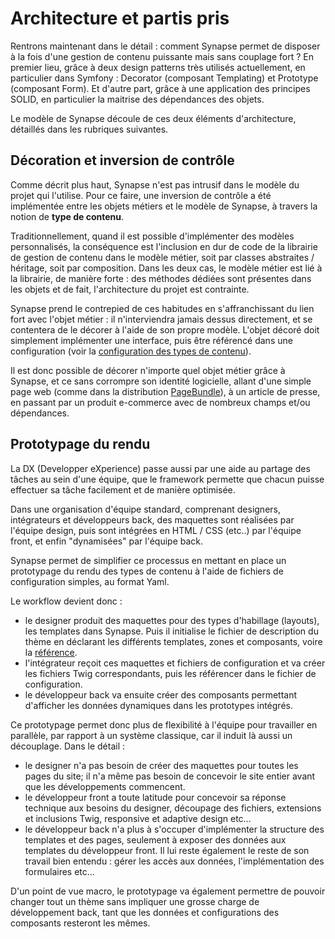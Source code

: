 # Architecture et partis pris

Rentrons maintenant dans le détail : comment Synapse permet de disposer à la fois d'une gestion de contenu puissante mais sans couplage fort ?
En premier lieu, grâce à deux design patterns très utilisés actuellement, en particulier dans Symfony : Decorator (composant Templating) et Prototype (composant Form).
Et d'autre part, grâce à une application des principes SOLID, en particulier la maitrise des dépendances des objets.

Le modèle de Synapse découle de ces deux éléments d'architecture, détaillés dans les rubriques suivantes.

## Décoration et inversion de contrôle

Comme décrit plus haut, Synapse n'est pas intrusif dans le modèle du projet qui l'utilise.
Pour ce faire, une inversion de contrôle a été implémentée entre les objets métiers et le modèle de Synapse, à travers la notion de __type de contenu__.

Traditionnellement, quand il est possible d'implémenter des modèles personnalisés, la conséquence est l'inclusion en dur de code de la librairie de gestion de contenu dans le modèle métier, soit par classes abstraites / héritage, soit par composition. Dans les deux cas, le modèle métier est lié à la librairie, de manière forte : des méthodes dédiées sont présentes dans les objets et de fait, l'architecture du projet est contrainte.

Synapse prend le contrepied de ces habitudes en s'affranchissant du lien fort avec l'objet métier : il n'interviendra jamais dessus directement, et se contentera de le décorer à l'aide de son propre modèle. L'objet décoré doit simplement implémenter une interface, puis être référencé dans une configuration (voir la [configuration des types de contenu](../2_installation_configuration/distributions/1_cmf_bundle.md)).

Il est donc possible de décorer n'importe quel objet métier grâce à Synapse, et ce sans corrompre son identité logicielle, allant d'une simple page web (comme dans la distribution [PageBundle](../2_installation_configuration/distributions/3_page_bundle.md)), à un article de presse, en passant par un produit e-commerce avec de nombreux champs et/ou dépendances.

## Prototypage du rendu

La DX (Developper eXperience) passe aussi par une aide au partage des tâches au sein d'une équipe, que le framework permette que chacun puisse effectuer sa tâche facilement et de manière optimisée.

Dans une organisation d'équipe standard, comprenant designers, intégrateurs et développeurs back, des maquettes sont réalisées par l'équipe design, puis sont intégrées en HTML / CSS (etc..) par l'équipe front, et enfin "dynamisées" par l'équipe back.

Synapse permet de simplifier ce processus en mettant en place un prototypage du rendu des types de contenu à l'aide de fichiers de configuration simples, au format Yaml.

Le workflow devient donc :

 - le designer produit des maquettes pour des types d'habillage (layouts), les templates dans Synapse. Puis il initialise le fichier de description du thème en déclarant les différents templates, zones et composants, voire la [référence]().
 - l'intégrateur reçoit ces maquettes et fichiers de configuration et va créer les fichiers Twig correspondants, puis les référencer dans le fichier de configuration.
 - le développeur back va ensuite créer des composants permettant d'afficher les données dynamiques dans les prototypes intégrés.

Ce prototypage permet donc plus de flexibilité à l'équipe pour travailler en parallèle, par rapport à un système classique, car il induit là aussi un découplage. Dans le détail :

 - le designer n'a pas besoin de créer des maquettes pour toutes les pages du site; il n'a même pas besoin de concevoir le site entier avant que les développements commencent.
 - le développeur front a toute latitude pour concevoir sa réponse technique aux besoins du designer, découpage des fichiers, extensions et inclusions Twig, responsive et adaptive design etc...
 - le développeur back n'a plus à s'occuper d'implémenter la structure des templates et des pages, seulement à exposer des données aux templates du développeur front. Il lui reste également le reste de son travail bien entendu : gérer les accès aux données, l'implémentation des formulaires etc...

D'un point de vue macro, le prototypage va également permettre de pouvoir changer tout un thème sans impliquer une grosse charge de développement back, tant que les données et configurations des composants resteront les mêmes.
